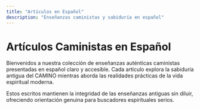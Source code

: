 ```yaml
---
title: "Artículos en Español"
description: "Enseñanzas caministas y sabiduría en español"
---
```


# Artículos Caministas en Español

Bienvenidos a nuestra colección de enseñanzas auténticas caministas presentadas en español claro y accesible. Cada artículo explora la sabiduría antigua del CAMINO mientras aborda las realidades prácticas de la vida espiritual moderna.

Estos escritos mantienen la integridad de las enseñanzas antiguas sin diluir, ofreciendo orientación genuina para buscadores espirituales serios.
